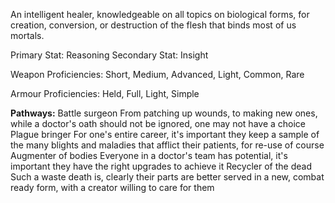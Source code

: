An intelligent healer, knowledgeable on all topics on biological forms, for creation, conversion, or destruction of the flesh that binds most of us mortals.

Primary Stat: Reasoning
Secondary Stat: Insight

Weapon Proficiencies: Short, Medium, Advanced, Light, Common, Rare

Armour Proficiencies: Held, Full, Light, Simple

**Pathways:**
Battle surgeon
	From patching up wounds, to making new ones, while a doctor's oath should not be ignored, one may not have a choice
Plague bringer
	For one's entire career, it's important they keep a sample of the many blights and maladies that afflict their patients, for re-use of course
Augmenter of bodies
	Everyone in a doctor's team has potential, it's important they have the right upgrades to achieve it
Recycler of the dead
	Such a waste death is, clearly their parts are better served in a new, combat ready form, with a creator willing to care for them
